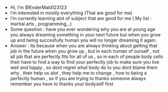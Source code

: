 -  Hi, I’m @EnderMald123123
-  I’m interested in mostly everything (That are good for me)
-  I’m currently learning alot of subject that are good for me ( My list : martial arts , programming,..)
-  Some question : have you ever wondering why you are at young age you always dreaming something in your next future but when you grow up and being succesfully human you will no longer dreaming it again.
-   Answer : Its because when you are always thinking about getting that job in the future when you grow up , but in each human of ourself ,  not all job that are perfectly fits for all of us , so in each of people body cells their have to find a way to find your perfectly job to make sure you live well and happy , so dont regret what body do to you dont blame them why , their help us alot , they help me to change , how to being a perfectly human , so if you are trying to thanks someone always remember you have to thanks your bodyself first  

<!---
EnderMald123123/EnderMald123123 is a ✨ special ✨ repository because its `README.md` (this file) appears on your GitHub profile.
You can click the Preview link to take a look at your changes.
--->
